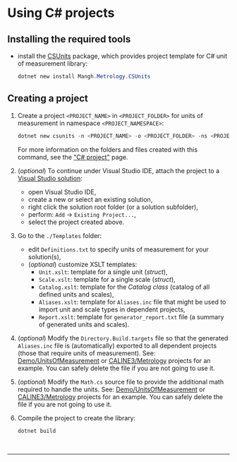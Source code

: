 # Using C# projects

## Installing the required tools

* install the [CSUnits](https://www.nuget.org/packages/Mangh.Metrology.CSUnits/) package,
which provides project template for C# unit of measurement library:

  ```powershell
  dotnet new install Mangh.Metrology.CSUnits
  ```

## Creating a project

1. Create a project `<PROJECT_NAME>` in `<PROJECT_FOLDER>` for units of measurement in namespace `<PROJECT_NAMESPACE>`:
    
    ```powershell
    dotnet new csunits -n <PROJECT_NAME> -o <PROJECT_FOLDER> -ns <PROJECT_NAMESPACE>
    ```
    
    For more information on the folders and files created with this command, see the ["C# project"](./ProjectCS.md) page.

2. (*optional*) To continue under Visual Studio IDE, attach the project to a [Visual Studio solution](https://docs.microsoft.com/en-us/visualstudio/get-started/tutorial-projects-solutions?view=vs-2022):
   - open Visual Studio IDE,
   - create a new or select an existing solution,
   - right click the solution root folder (or a solution subfolder),
   - perform: `Add` -> `Existing Project...`,
   - select the project created above.

3. Go to the `./Templates` folder:
    - edit `Definitions.txt` to specify units of measurement for your solution(s), 
    - (*optional*) customize XSLT templates:
      - `Unit.xslt`: template for a single unit (_struct_),
      - `Scale.xslt`: template for a single scale (_struct_),
      - `Catalog.xslt`: template for the _Catalog class_ (catalog of all defined units and scales),
      - `Aliases.xslt`: template for `Aliases.inc` file that might be used to import unit and scale types in dependent projects,
      - `Report.xslt`: template for `generator_report.txt` file (a summary of generated units and scales).
  
4. (*optional*) Modify the `Directory.Build.targets` file so that the generated `Aliases.inc` file
is (automatically) exported to all dependent projects (those that require units of measurement).
See: [Demo/UnitsOfMeasurement](https://github.com/mangh/Metrology/tree/main/Demo/UnitsOfMeasurement) or
[CALINE3/Metrology](https://github.com/mangh/CALINE3.CS/tree/main/Metrology) projects for an example.
You can safely delete the file if you are not going to use it.

5. (*optional*) Modify the `Math.cs` source file to provide the additional math required to handle the units.
See: [Demo/UnitsOfMeasurement](https://github.com/mangh/Metrology/tree/main/Demo/UnitsOfMeasurement) or
[CALINE3/Metrology](https://github.com/mangh/CALINE3.CS/tree/main/Metrology) projects for an example.
You can safely delete the file if you are not going to use it.

6. Compile the project to create the library:
   ```powershell
   dotnet build
   ```

<br/>

---